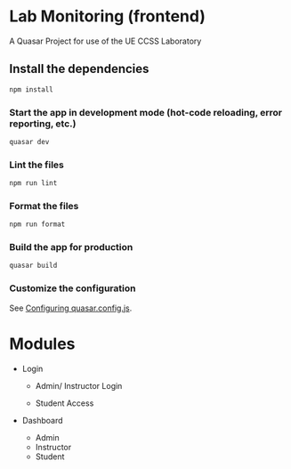# Lab Monitoring (frontend)

A Quasar Project for use of the UE CCSS Laboratory

## Install the dependencies
```bash
npm install
```

### Start the app in development mode (hot-code reloading, error reporting, etc.)
```bash
quasar dev
```


### Lint the files
```bash
npm run lint
```


### Format the files
```bash
npm run format
```

### Build the app for production
```bash
quasar build
```

### Customize the configuration
See [Configuring quasar.config.js](https://v2.quasar.dev/quasar-cli-vite/quasar-config-js).



# Modules

- Login

  - Admin/ Instructor Login

  - Student Access

- Dashboard

  - Admin
  - Instructor
  - Student

